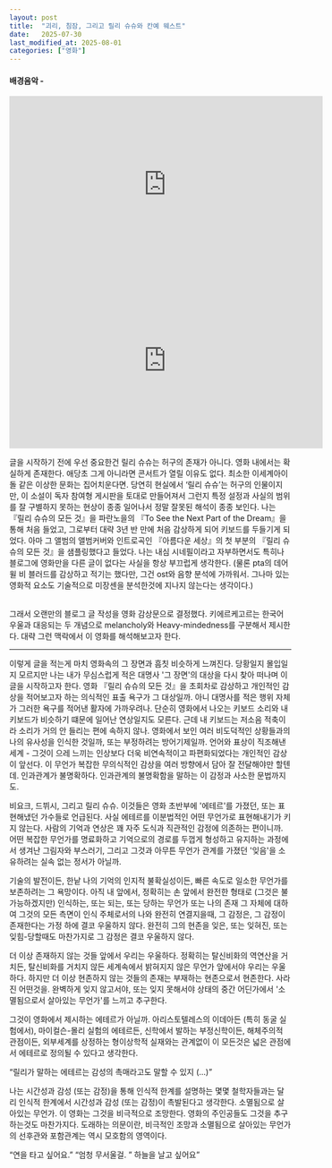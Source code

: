 ```yaml
---
layout: post
title:  "괴리, 침잠, 그리고 릴리 슈슈와 칸예 웨스트"
date:   2025-07-30
last_modified_at: 2025-08-01
categories: ["영화"]
---
```

#### 배경음악 -
<iframe width="560" height="315" src="https://www.youtube.com/embed/NV_R2mwrQ_w?si=9SeJ03VqE74O3vNW" title="YouTube video player" frameborder="0" allow="accelerometer; autoplay; clipboard-write; encrypted-media; gyroscope; picture-in-picture; web-share" referrerpolicy="strict-origin-when-cross-origin" allowfullscreen></iframe>

<div class="embed-container">
  <iframe
      <iframe width="560" height="315" src="https://www.youtube.com/embed/NV_R2mwrQ_w?si=9SeJ03VqE74O3vNW" title="YouTube video player" frameborder="0" allow="accelerometer; autoplay; clipboard-write; encrypted-media;     gyroscope; picture-in-picture; web-share" referrerpolicy="strict-origin-when-cross-origin" allowfullscreen></iframe>
  </iframe>
</div>

글을 시작하기 전에 우선 중요한건 릴리 슈슈는 허구의 존재가 아니다. 영화 내에서는 확실하게 존재한다. 애당초 그게 아니라면 콘서트가 열릴 이유도 없다. 최소한 이세계아이돌 같은 이상한 문화는 집어치운다면. 당연히 현실에서 ‘릴리 슈슈’는 허구의 인물이지만, 이 소설이 독자 참여형 게시판을 토대로 만들어져서 그런지 특정 설정과 사실의 범위를 잘 구별하지 못하는 현상이 종종 일어나서 정말 잘못된 해석이 종종 보인다. 나는 『릴리 슈슈의 모든 것』을 파란노을의 『To See the Next Part of the Dream』을 통해 처음 들었고, 그로부터 대략 3년 반 만에 처음 감상하게 되어 키보드를 두들기게 되었다. 아마 그 앨범의 앨범커버와 인트로곡인 『아름다운 세상』의 첫 부분의 『릴리 슈슈의 모든 것』을 샘플링했다고 들었다. 나는 내심 시네필이라고 자부하면서도 특히나 블로그에 영화만을 다른 글이 없다는 사실을 항상 부끄럽게 생각한다.
(물론 pta의 데어 윌 비 블러드를 감상하고 적기는 했다만, 그건 ost와 음향 분석에 가까워서. 그나마 있는 영화적 요소도 기술적으로 미장센을 분석한것에 지나지 않는다는 생각이다.)<br><br>

그래서 오랜만의 블로그 글 작성을 영화 감상문으로 결정했다. 키에르케고르는 한국어 우울과 대응되는 두 개념으로 melancholy와 Heavy-mindedness를 구분해서 제시한다. 대략 그런 맥락에서 이 영화를 해석해보고자 한다.

--------------------------

이렇게 글을 적는게 마치 영화속의 그 장면과 흠칫 비슷하게 느껴진다. 당황일지 몰입일지 모르지만 나는 내가 무심스럽게 적은 대명사 '그 장면'의 대상을 다시 찾아 떠나며 이 글을 시작하고자 한다.
영화 『릴리 슈슈의 모든 것』을 초회차로 감상하고 개인적인 감상을 적어보고자 하는 의식적인 표출 욕구가 그 대상일까. 아니 대명사를 적은 행위 자체가 그러한 욕구를 적어낸 활자에 가까우려나. 단순히 영화에서 나오는 키보드 소리와 내 키보드가 비슷하기 떄문에 일어난 연상일지도 모른다. 근데 내 키보드는 저소음 적축이라 소리가 거의 안 들리는 편에 속하지 않나. 영화에서 보인 여러 비도덕적인 상황들과의 나의 유사성을 인식한 것일까, 또는 부정하려는 방어기제일까. 언어와 표상이 직조해낸 세계 - 그것이 으레 느끼는 인상보다 더욱 비연속적이고 파편화되었다는 개인적인 감상이 앞선다. 이 무언가 복잡한 무의식적인 감상을 여러 방향에서 담아 잘 전달해야만 할텐데. 인과관계가 불명확하다. 인과관계의 불명확함을 말하는 이 감정과 사소한 문법까지도.

비요크, 드뷔시, 그리고 릴리 슈슈. 이것들은 영화 초반부에 '에테르'를 가졌던, 또는 표현해냈던 가수들로 언급된다. 사실 에테르를 이분법적인 어떤 무언가로 표현해내기가 키지 않는다. 사람의 기억과 연상은 꽤 자주 도식과 직관적인 감정에 의존하는 편이니까. 어떤 복잡한 무언가를 명료화하고 기억으로의 경로를 두껍게 형성하고 유지하는 과정에서 생겨난 그림자와 부스러기, 그리고 그것과 아무튼 무언가 관계를 가졌던 '잊음'을 소유하려는 실속 없는 정서가 아닐까. 

기술의 발전이든, 한낱 나의 기억의 인지적 불확실성이든, 빠른 속도로 일소한 무언가를 보존하려는 그 욕망이다. 아직 내 앞에서, 정확히는 손 앞에서 완전한 형태로 (그것은 불가능하겠지만) 인식하는, 또는 되는, 또는 당하는 무언가 또는 나의 존재 그 자체에 대하여 그것의 모든 측면이 인식 주체로서의 나와 완전히 연결지을때, 그 감정은, 그 감정이 존재한다는 가정 하에 결코 우울하지 않다. 완전히 그의 현존을 잊은, 또는 잊혀진, 또는 잊힘-당할때도 마찬가지로 그 감정은 결코 우울하지 않다. 

더 이상 존재하지 않는 것들 앞에서 우리는 우울하다. 정확히는 탈신비화의 역연산을 거치든, 탈신비화를 거치지 않든 세계속에서 밝혀지지 않은 무언가 앞에서야 우리는 우울하다. 하지만 더 이상 현존하지 않는 것들의 존재는 부재하는 현존으로서 현존한다. 사라진 어떤것을. 완벽하게 잊지 않고서야, 또는 잊지 못해서야 상태의 중간 어딘가에서 '소멸됨으로서 살아있는 무언가'를 느끼고 추구한다.

그것이 영화에서 제시하는 에테르가 아닐까. 아리스토텔레스의 이데아든 (특히 동굴 실험에서), 마이컬슨-몰리 실험의 에테르든, 신학에서 발하는 부정신학이든, 해체주의적 관점이든, 외부세계를 상정하는 형이상학적 실재와는 관계없이 이 모든것은 넓은 관점에서 에테르로 정의될 수 있다고 생각한다. 

“릴리가 말하는 에테르는 감성의 촉매라고도 말할 수 있지 (...)”

나는 시간성과 감성 (또는 감정)을 통해 인식적 한계를 설명하는 몇몇 철학자들과는 달리 인식적 한계에서 시간성과 감성 (또는 감정)이 촉발된다고 생각한다. 소멸됨으로 살아있는 무언가. 이 영화는 그것을 비극적으로 조망한다. 영화의 주인공들도 그것을 추구하는것도 마찬가지다. 도래하는 의문이란, 비극적인 조망과 소멸됨으로 살아있는 무언가의 선후관와 포함관계는 역시 모호함의 영역이다.

“연을 타고 싶어요.”
“엄청 무서울걸.
” 하늘을 날고 싶어요”

